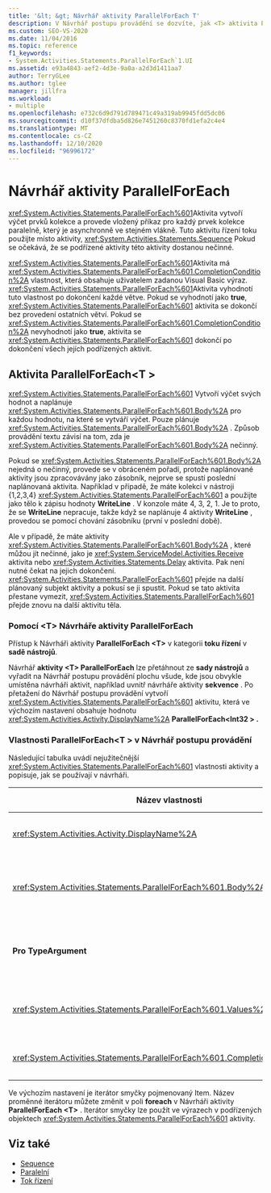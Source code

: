 ```yaml
---
title: '&lt; &gt; Návrhář aktivity ParallelForEach T'
description: V Návrhář postupu provádění se dozvíte, jak <T> aktivita ParallelForEach vytvoří výčet prvků kolekce a provede vložený příkaz pro každý prvek kolekce paralelně.
ms.custom: SEO-VS-2020
ms.date: 11/04/2016
ms.topic: reference
f1_keywords:
- System.Activities.Statements.ParallelForEach`1.UI
ms.assetid: e93a4843-aef2-4d3e-9a0a-a2d3d1411aa7
author: TerryGLee
ms.author: tglee
manager: jillfra
ms.workload:
- multiple
ms.openlocfilehash: e732c6d9d791d789471c49a319ab9945fdd5dc06
ms.sourcegitcommit: d10f37dfdba5d826e7451260c8370fd1efa2c4e4
ms.translationtype: MT
ms.contentlocale: cs-CZ
ms.lasthandoff: 12/10/2020
ms.locfileid: "96996172"
---
```

# <a name="parallelforeach-activity-designer"></a>Návrhář aktivity ParallelForEach

<xref:System.Activities.Statements.ParallelForEach%601>Aktivita vytvoří výčet prvků kolekce a provede vložený příkaz pro každý prvek kolekce paralelně, který je asynchronně ve stejném vlákně. Tuto aktivitu řízení toku použijte místo aktivity, <xref:System.Activities.Statements.Sequence> Pokud se očekává, že se podřízené aktivity této aktivity dostanou nečinné.

<xref:System.Activities.Statements.ParallelForEach%601>Aktivita má <xref:System.Activities.Statements.ParallelForEach%601.CompletionCondition%2A> vlastnost, která obsahuje uživatelem zadanou Visual Basic výraz. <xref:System.Activities.Statements.ParallelForEach%601>Aktivita vyhodnotí tuto vlastnost po dokončení každé větve. Pokud se vyhodnotí jako **true**, <xref:System.Activities.Statements.ParallelForEach%601> aktivita se dokončí bez provedení ostatních větví. Pokud se <xref:System.Activities.Statements.ParallelForEach%601.CompletionCondition%2A> nevyhodnotí jako **true**, aktivita se <xref:System.Activities.Statements.ParallelForEach%601> dokončí po dokončení všech jejích podřízených aktivit.

## <a name="the-parallelforeacht-activity"></a>Aktivita ParallelForEach<T \>

<xref:System.Activities.Statements.ParallelForEach%601> Vytvoří výčet svých hodnot a naplánuje <xref:System.Activities.Statements.ParallelForEach%601.Body%2A> pro každou hodnotu, na které se vytváří výčet. Pouze plánuje <xref:System.Activities.Statements.ParallelForEach%601.Body%2A> . Způsob provádění textu závisí na tom, zda je <xref:System.Activities.Statements.ParallelForEach%601.Body%2A> nečinný.

Pokud se <xref:System.Activities.Statements.ParallelForEach%601.Body%2A> nejedná o nečinný, provede se v obráceném pořadí, protože naplánované aktivity jsou zpracovávány jako zásobník, nejprve se spustí poslední naplánovaná aktivita. Například v případě, že máte kolekci v nástroji {1,2,3,4} <xref:System.Activities.Statements.ParallelForEach%601> a použijte jako tělo k zápisu hodnoty **WriteLine** . V konzole máte 4, 3, 2, 1. Je to proto, že se **WriteLine** nepracuje, takže když se naplánuje 4 aktivity **WriteLine** , provedou se pomocí chování zásobníku (první v poslední době).

Ale v případě, že máte aktivity <xref:System.Activities.Statements.ParallelForEach%601.Body%2A> , které můžou jít nečinné, jako je <xref:System.ServiceModel.Activities.Receive> aktivita nebo <xref:System.Activities.Statements.Delay> aktivita. Pak není nutné čekat na jejich dokončení. <xref:System.Activities.Statements.ParallelForEach%601> přejde na další plánovaný subjekt aktivity a pokusí se ji spustit. Pokud se tato aktivita přestane vymezit, <xref:System.Activities.Statements.ParallelForEach%601> přejde znovu na další aktivitu těla.

### <a name="using-the-parallelforeacht-activity-designer"></a>Pomocí \<T> Návrháře aktivity ParallelForEach

Přístup k Návrháři aktivity **ParallelForEach \<T>** v kategorii **toku řízení** v **sadě nástrojů**.

Návrhář **aktivity \<T> ParallelForEach** lze přetáhnout ze **sady nástrojů** a vyřadit na Návrhář postupu provádění plochu všude, kde jsou obvykle umístěna návrháři aktivit, například uvnitř návrháře aktivity **sekvence** . Po přetažení do Návrhář postupu provádění vytvoří <xref:System.Activities.Statements.ParallelForEach%601> aktivitu, která ve výchozím nastavení obsahuje hodnotu <xref:System.Activities.Activity.DisplayName%2A> **ParallelForEach<Int32 \> .**

### <a name="parallelforeacht-properties-in-the-workflow-designer"></a>Vlastnosti ParallelForEach<T \> v Návrhář postupu provádění

Následující tabulka uvádí nejužitečnější <xref:System.Activities.Statements.ParallelForEach%601> vlastnosti aktivity a popisuje, jak se používají v návrháři.

|Název vlastnosti|Požaduje se|Využití|
|-|--------------|-|
|<xref:System.Activities.Activity.DisplayName%2A>|Ne|Určuje popisný zobrazovaný název návrháře aktivit v hlavičce. Výchozí hodnota je **ParallelForEach \<Int32>**. Hodnota může být volitelně upravena v mřížce **vlastnosti** nebo přímo v hlavičce návrháře aktivit.|
|<xref:System.Activities.Statements.ParallelForEach%601.Body%2A>|Ne|Aktivita, která se má spustit pro každou položku v kolekci. Chcete-li přidat <xref:System.Activities.Statements.ParallelForEach%601.Body%2A> aktivitu, přetáhněte aktivitu ze sady nástrojů do pole **text** v Návrháři aktivity **ParallelForEach \<T>** s textem nápovědy "Sem přetáhněte aktivitu".|
|**Pro TypeArgument**|Ano|Typ položek v <xref:System.Activities.Statements.ParallelForEach%601.Values%2A> kolekci určené obecným parametrem *T*. Ve výchozím nastavení je **pro TypeArgument** nastaveno na hodnotu **Int32**. Chcete-li změnit typ T v Návrháři aktivity **ParallelForEach \><T** , změňte hodnotu pole se seznamem **pro TypeArgument** v mřížce vlastností.|
|<xref:System.Activities.Statements.ParallelForEach%601.Values%2A>|Ano|Kolekce položek, které se mají iterovat Chcete-li nastavit <xref:System.Activities.Statements.ParallelForEach%601.Values%2A> , zadejte výraz Visual Basic do pole **hodnoty** v návrháři aktivity **foreach<T \>** v poli s textem nápovědy "zadejte výraz VB" nebo v poli **hodnoty** v okně **vlastnosti** .|
|<xref:System.Activities.Statements.ParallelForEach%601.CompletionCondition%2A>||Vyhodnoceno po dokončení každé iterace. Pokud se vyhodnotí jako true, naplánované probíhající iterace se zruší. Pokud tato vlastnost není nastavená, všechny naplánované příkazy se spustí až do dokončení.|

Ve výchozím nastavení je iterátor smyčky pojmenovaný Item. Název proměnné iterátoru můžete změnit v poli **foreach** v Návrháři aktivity **ParallelForEach \<T>** . Iterátor smyčky lze použít ve výrazech v podřízených objektech <xref:System.Activities.Statements.ParallelForEach%601> aktivity.

## <a name="see-also"></a>Viz také

- [Sequence](../workflow-designer/sequence-activity-designer.md)
- [Paralelní](../workflow-designer/parallel-activity-designer.md)
- [Tok řízení](../workflow-designer/control-flow-activity-designers.md)